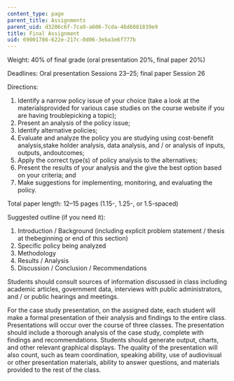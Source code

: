```yaml
---
content_type: page
parent_title: Assignments
parent_uid: d3206c6f-7ca9-a606-7cda-46d6081839e9
title: Final Assignment
uid: 69001786-622e-217c-0d06-3eba3e6f777b
---
```


Weight: 40% of final grade (oral presentation 20%, final paper 20%)

Deadlines: Oral presentation Sessions 23–25; final paper Session 26

Directions:

1.  Identify a narrow policy issue of your choice (take a look at the materialsprovided for various case studies on the course website if you are having troublepicking a topic);
2.  Present an analysis of the policy issue;
3.  Identify alternative policies;
4.  Evaluate and analyze the policy you are studying using cost-benefit analysis,stake holder analysis, data analysis, and / or analysis of inputs, outputs, andoutcomes;
5.  Apply the correct type(s) of policy analysis to the alternatives;
6.  Present the results of your analysis and the give the best option based on your criteria; and
7.  Make suggestions for implementing, monitoring, and evaluating the policy.

Total paper length: 12–15 pages (1.15-, 1.25-, or 1.5-spaced)

Suggested outline (if you need it):

1.  Introduction / Background (including explicit problem statement / thesis at thebeginning or end of this section)
2.  Specific policy being analyzed
3.  Methodology
4.  Results / Analysis
5.  Discussion / Conclusion / Recommendations

Students should consult sources of information discussed in class including academic articles, government data, interviews with public administrators, and / or public hearings and meetings.

For the case study presentation, on the assigned date, each student will make a formal presentation of their analysis and findings to the entire class. Presentations will occur over the course of three classes. The presentation should include a thorough analysis of the case study, complete with findings and recommendations. Students should generate output, charts, and other relevant graphical displays. The quality of the presentation will also count, such as team coordination, speaking ability, use of audiovisual or other presentation materials, ability to answer questions, and materials provided to the rest of the class.